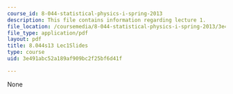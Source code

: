 ```yaml
---
course_id: 8-044-statistical-physics-i-spring-2013
description: This file contains information regarding lecture 1.
file_location: /coursemedia/8-044-statistical-physics-i-spring-2013/3e491abc52a189af909bc2f25bf6d41f_MIT8_044S13_L1.pdf
file_type: application/pdf
layout: pdf
title: 8.044s13 Lec1Slides
type: course
uid: 3e491abc52a189af909bc2f25bf6d41f

---
```

None